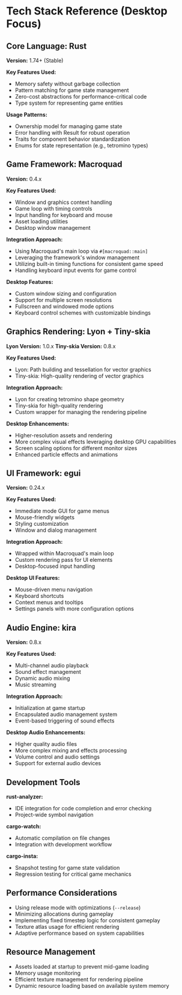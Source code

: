 # Tech Stack Reference (Desktop Focus)

## Core Language: Rust

**Version:** 1.74+ (Stable)

**Key Features Used:**
- Memory safety without garbage collection
- Pattern matching for game state management
- Zero-cost abstractions for performance-critical code
- Type system for representing game entities

**Usage Patterns:**
- Ownership model for managing game state
- Error handling with Result for robust operation
- Traits for component behavior standardization
- Enums for state representation (e.g., tetromino types)

## Game Framework: Macroquad

**Version:** 0.4.x

**Key Features Used:**
- Window and graphics context handling
- Game loop with timing controls
- Input handling for keyboard and mouse
- Asset loading utilities
- Desktop window management

**Integration Approach:**
- Using Macroquad's main loop via `#[macroquad::main]`
- Leveraging the framework's window management
- Utilizing built-in timing functions for consistent game speed
- Handling keyboard input events for game control

**Desktop Features:**
- Custom window sizing and configuration
- Support for multiple screen resolutions
- Fullscreen and windowed mode options
- Keyboard control schemes with customizable bindings

## Graphics Rendering: Lyon + Tiny-skia

**Lyon Version:** 1.0.x
**Tiny-skia Version:** 0.8.x

**Key Features Used:**
- Lyon: Path building and tessellation for vector graphics
- Tiny-skia: High-quality rendering of vector graphics

**Integration Approach:**
- Lyon for creating tetromino shape geometry
- Tiny-skia for high-quality rendering
- Custom wrapper for managing the rendering pipeline

**Desktop Enhancements:**
- Higher-resolution assets and rendering
- More complex visual effects leveraging desktop GPU capabilities
- Screen scaling options for different monitor sizes
- Enhanced particle effects and animations

## UI Framework: egui

**Version:** 0.24.x

**Key Features Used:**
- Immediate mode GUI for game menus
- Mouse-friendly widgets
- Styling customization
- Window and dialog management

**Integration Approach:**
- Wrapped within Macroquad's main loop
- Custom rendering pass for UI elements
- Desktop-focused input handling

**Desktop UI Features:**
- Mouse-driven menu navigation
- Keyboard shortcuts
- Context menus and tooltips
- Settings panels with more configuration options

## Audio Engine: kira

**Version:** 0.8.x

**Key Features Used:**
- Multi-channel audio playback
- Sound effect management
- Dynamic audio mixing
- Music streaming

**Integration Approach:**
- Initialization at game startup
- Encapsulated audio management system
- Event-based triggering of sound effects

**Desktop Audio Enhancements:**
- Higher quality audio files
- More complex mixing and effects processing
- Volume control and audio settings
- Support for external audio devices

## Development Tools

**rust-analyzer:**
- IDE integration for code completion and error checking
- Project-wide symbol navigation

**cargo-watch:**
- Automatic compilation on file changes
- Integration with development workflow

**cargo-insta:**
- Snapshot testing for game state validation
- Regression testing for critical game mechanics

## Performance Considerations

- Using release mode with optimizations (`--release`)
- Minimizing allocations during gameplay
- Implementing fixed timestep logic for consistent gameplay
- Texture atlas usage for efficient rendering
- Adaptive performance based on system capabilities

## Resource Management

- Assets loaded at startup to prevent mid-game loading
- Memory usage monitoring
- Efficient texture management for rendering pipeline
- Dynamic resource loading based on available system memory